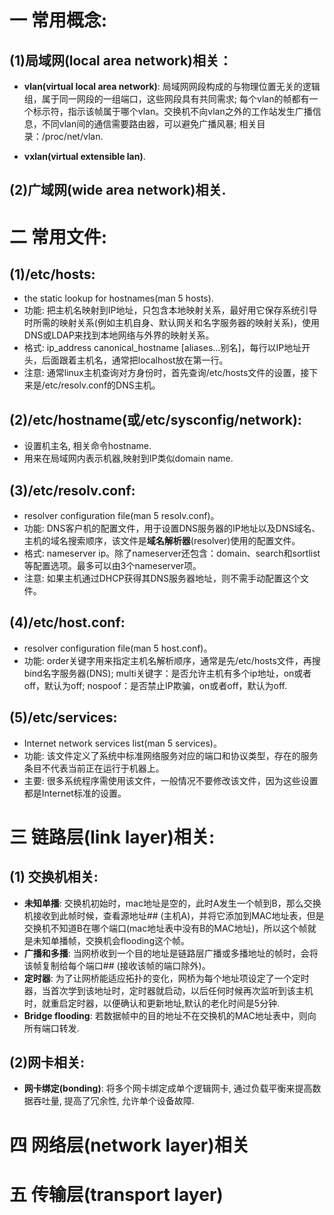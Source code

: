 # 一 常用概念:
## (1)局域网(local area network)相关：
- **vlan(virtual local area network)**: 局域网网段构成的与物理位置无关的逻辑组，属于同一网段的一组端口，这些网段具有共同需求; 每个vlan的帧都有一个标示符，指示该帧属于哪个vlan。交换机不向vlan之外的工作站发生广播信息，不同vlan间的通信需要路由器，可以避免广播风暴; 相关目录：/proc/net/vlan.

- **vxlan(virtual extensible lan)**.

## (2)广域网(wide area network)相关.

# 二 常用文件:
## (1)/etc/hosts:
- the static lookup for hostnames(man 5 hosts).
- 功能: 把主机名映射到IP地址，只包含本地映射关系，最好用它保存系统引导时所需的映射关系(例如主机自身、默认网关和名字服务器的映射关系)，使用DNS或LDAP来找到本地网络与外界的映射关系。
- 格式: ip_address canonical_hostname [aliases...别名]，每行以IP地址开头，后面跟着主机名，通常把localhost放在第一行。
- 注意: 通常linux主机查询对方身份时，首先查询/etc/hosts文件的设置，接下来是/etc/resolv.conf的DNS主机。

## (2)/etc/hostname(或/etc/sysconfig/network):
- 设置机主名, 相关命令hostname.
- 用来在局域网内表示机器,映射到IP类似domain name.

## (3)/etc/resolv.conf:
- resolver configuration file(man 5 resolv.conf)。
- 功能: DNS客户机的配置文件，用于设置DNS服务器的IP地址以及DNS域名、主机的域名搜索顺序，该文件是**域名解析器**(resolver)使用的配置文件。
- 格式: nameserver ip。除了nameserver还包含：domain、search和sortlist等配置选项。最多可以由3个nameserver项。
- 注意: 如果主机通过DHCP获得其DNS服务器地址，则不需手动配置这个文件。

## (4)/etc/host.conf:
- resolver configuration file(man 5 host.conf)。
- 功能: order关键字用来指定主机名解析顺序，通常是先/etc/hosts文件，再搜bind名字服务器(DNS); multi关键字：是否允许主机有多个ip地址，on或者off，默认为off; nospoof：是否禁止IP欺骗，on或者off，默认为off.

## (5)/etc/services:
- Internet network services list(man 5 services)。
- 功能: 该文件定义了系统中标准网络服务对应的端口和协议类型，存在的服务条目不代表当前正在运行于机器上。
- 主要: 很多系统程序需使用该文件，一般情况不要修改该文件，因为这些设置都是Internet标准的设置。

# 三 链路层(link layer)相关:
## (1) 交换机相关:
- **未知单播**: 交换机初始时，mac地址是空的，此时A发生一个帧到B，那么交换机接收到此帧时候，查看源地址## (主机A)，并将它添加到MAC地址表，但是交换机不知道B在哪个端口(mac地址表中没有B的MAC地址)，所以这个帧就是未知单播帧，交换机会flooding这个帧。
- **广播和多播**: 当网桥收到一个目的地址是链路层广播或多播地址的帧时，会将该帧复制给每个端口## (接收该帧的端口除外)。
- **定时器**: 为了让网桥能适应拓扑的变化，网桥为每个地址项设定了一个定时器，当首次学到该地址时，定时器就启动，以后任何时候再次监听到该主机时，就重启定时器，以便确认和更新地址,默认的老化时间是5分钟.
- **Bridge flooding**: 若数据帧中的目的地址不在交换机的MAC地址表中，则向所有端口转发.

## (2)网卡相关:
- **网卡绑定(bonding)**: 将多个网卡绑定成单个逻辑网卡, 通过负载平衡来提高数据吞吐量, 提高了冗余性, 允许单个设备故障.

# 四 网络层(network layer)相关

# 五 传输层(transport layer)

